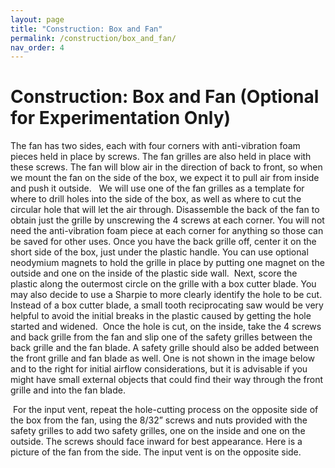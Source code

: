 ```yaml
---
layout: page
title: "Construction: Box and Fan"
permalink: /construction/box_and_fan/
nav_order: 4
---
```


# Construction: Box and Fan (Optional for Experimentation Only)

The fan has two sides, each with four corners with anti-vibration foam pieces held in place by screws. The fan grilles are also held in place with these screws. The fan will blow air in the direction of back to front, so when we mount the fan on the side of the box, we expect it to pull air from inside and push it outside.
​
​
We will use one of the fan grilles as a template for where to drill holes into the side of the box, as well as where to cut the circular hole that will let the air through.
Disassemble the back of the fan to obtain just the grille by unscrewing the 4 screws at each corner. You will not need the anti-vibration foam piece at each corner for anything so those can be saved for other uses.
Once you have the back grille off, center it on the short side of the box, just under the plastic handle. You can use optional neodymium magnets to hold the grille in place by putting one magnet on the outside and one on the inside of the plastic side wall.
​
​
Next, score the plastic along the outermost circle on the grille with a box cutter blade. You may also decide to use a Sharpie to more clearly identify the hole to be cut. Instead of a box cutter blade, a small tooth reciprocating saw would be very helpful to avoid the initial breaks in the plastic caused by getting the hole started and widened.
​
​
Once the hole is cut, on the inside, take the 4 screws and back grille from the fan and slip one of the safety grilles between the back grille and the fan blade. A safety grille should also be added between the front grille and fan blade as well. One is not shown in the image below and to the right for initial airflow considerations, but it is advisable if you might have small external objects that could find their way through the front grille and into the fan blade.
​
 
​
For the input vent, repeat the hole-cutting process on the opposite side of the box from the fan, using the 8/32” screws and nuts provided with the safety grilles to add two safety grilles, one on the inside and one on the outside. The screws should face inward for best appearance.
Here is a picture of the fan from the side. The input vent is on the opposite side.